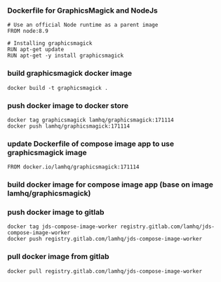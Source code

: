 ### Dockerfile for GraphicsMagick and NodeJs
```
# Use an official Node runtime as a parent image
FROM node:8.9

# Installing graphicsmagick
RUN apt-get update
RUN apt-get -y install graphicsmagick
```

### build graphicsmagick docker image
```shell
docker build -t graphicsmagick .
```

### push docker image to docker store
```shell
docker tag graphicsmagick lamhq/graphicsmagick:171114
docker push lamhq/graphicsmagick:171114
```

### update Dockerfile of compose image app to use graphicsmagick image
```shell
FROM docker.io/lamhq/graphicsmagick:171114
```

### build docker image for compose image app (base on image lamhq/graphicsmagick)

### push docker image to gitlab

```shell
docker tag jds-compose-image-worker registry.gitlab.com/lamhq/jds-compose-image-worker
docker push registry.gitlab.com/lamhq/jds-compose-image-worker
```

### pull docker image from gitlab

```shell
docker pull registry.gitlab.com/lamhq/jds-compose-image-worker
```
